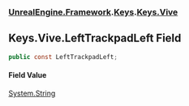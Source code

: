 ### [UnrealEngine.Framework](./UnrealEngine-Framework.md 'UnrealEngine.Framework').[Keys](./UnrealEngine-Framework-Keys.md 'UnrealEngine.Framework.Keys').[Keys.Vive](./UnrealEngine-Framework-Keys-Vive.md 'UnrealEngine.Framework.Keys.Vive')
## Keys.Vive.LeftTrackpadLeft Field
  
```csharp
public const LeftTrackpadLeft;
```
#### Field Value
[System.String](https://docs.microsoft.com/en-us/dotnet/api/System.String 'System.String')  
